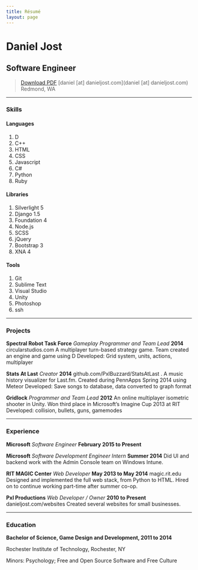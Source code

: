 ---title: Résumélayout: page---# Daniel Jost## Software Engineer> [Download PDF](resume.pdf)> [daniel [at] danieljost.com](daniel [at] danieljost.com)> Redmond, WA---### Skills#### Languages1. D1. C++1. HTML1. CSS1. Javascript1. C#1. Python1. Ruby#### Libraries1. Silverlight 51. Django 1.51. Foundation 41. Node.js1. SCSS1. jQuery1. Bootstrap 31. XNA 4#### Tools1. Git1. Sublime Text1. Visual Studio1. Unity1. Photoshop1. ssh---### Projects**Spectral Robot Task Force** *Gameplay Programmer and Team Lead* **2014**circularstudios.comA multiplayer turn-based strategy game.Team created an engine and game using DDeveloped: Grid system, units, actions, multiplayer**Stats At Last** *Creator* **2014**github.com/PxlBuzzard/StatsAtLast. A music history visualizer for Last.fm.Created during PennApps Spring 2014 using MeteorDeveloped: Save songs to database, data converted to graph format**Gridlock** *Programmer and Team Lead* **2012**An online multiplayer isometric shooter in Unity.Won third place in Microsoft’s Imagine Cup 2013 at RITDeveloped: collision, bullets, guns, gamemodes---### Experience**Microsoft** *Software Engineer* **February 2015 to Present****Microsoft** *Software Development Engineer Intern* **Summer 2014**Did UI and backend work with the Admin Console team on Windows Intune.**RIT MAGIC Center** *Web Developer* **May 2013 to May 2014**magic.rit.eduDesigned and implemented the full web stack, from Python to HTML.Hired on to continue working part-time after summer co-op.**Pxl Productions** *Web Developer / Owner* **2010 to Present**danieljost.com/websitesCreated several websites for small businesses.---### Education**Bachelor of Science, Game Design and Development, 2011 to 2014**Rochester Institute of Technology, Rochester, NYMinors: Psychology; Free and Open Source Software and Free Culture